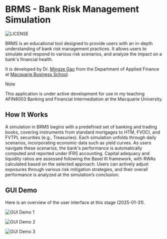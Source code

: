 # BRMS - Bank Risk Management Simulation

![LICENSE](https://img.shields.io/github/license/mgao6767/brms?color=blue)

BRMS is an educational tool designed to provide users with an in-depth understanding of bank risk management practices. It allows users to simulate and respond to various risk scenarios, and analyze the impact on a bank's financial health.

It is developed by Dr. [Mingze Gao](https://mingze-gao.com) from the Department of Applied Finance at [Macquarie Business School](https://www.mq.edu.au/macquarie-business-school).

> [!NOTE]  
> This application is under active development for use in my teaching AFIN8003 Banking and Financial Intermediation at the Macquarie University.

## How It Works

A simulation in BRMS begins with a predefined set of banking and trading books, covering instruments from standard mortgages to HTM, FVOCI, and FVTPL securities (e.g., Treasuries). Each simulation unfolds through daily scenarios, incorporating economic data such as yield curves. As users navigate these scenarios, the bank's performance is automatically computed and reported under IFRS accounting. Capital adequacy and liquidity ratios are assessed following the Basel III framework, with RWAs calculated based on the selected approach. Users can actively adjust exposures through various risk mitigation strategies, and their overall performance is analyzed at the simulation’s conclusion.  

## GUI Demo

Here is an overview of the user interface at this stage (2025-01-31).

![GUI Demo 1](docs/images/GUI-demo1-2025-01-30.png)

![GUI Demo 2](docs/images/GUI-demo2-2025-01-30.png)

![GUI Demo 3](docs/images/GUI-demo3-2025-01-31.png)
